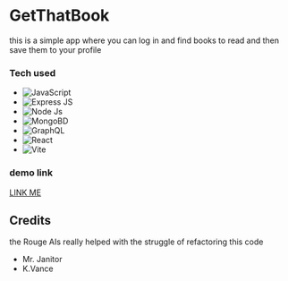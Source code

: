 # GetThatBook

this is a simple app where you can log in and find books to read and then save them to your profile



### Tech used
- ![JavaScript](https://img.shields.io/badge/JavaScript-black?style=for-the-badge&logo=javascript)
- ![Express JS](https://img.shields.io/badge/Express%20JS-black?style=for-the-badge&logo=express)
- ![Node Js](https://img.shields.io/badge/Node%20Js-black?style=for-the-badge&logo=npm)
- ![MongoBD](https://img.shields.io/badge/MongoBD-black?style=for-the-badge&logo=mongodb)
- ![GraphQL](https://img.shields.io/badge/GraphQL-black?style=for-the-badge&logo=graphql)
- ![React](https://img.shields.io/badge/React-black?style=for-the-badge&logo=react)
- ![Vite](https://img.shields.io/badge/Vite-black?style=for-the-badge&logo=vite)

### demo link
[LINK ME](https://getthatbook.onrender.com/saved)


## Credits
the Rouge AIs really helped with the struggle of refactoring this code 
- Mr. Janitor 
- K.Vance